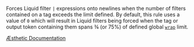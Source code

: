 Forces Liquid filter `|` expressions onto newlines when the number of filters contained on a tag exceeds the limit defined. By default, this rule uses a value of `0` which will result in Liquid filters being forced when the tag or output token containing them spans ¾ (or 75%) of defined global [`wrap`](https://æsthetic.dev/rules/global/wrap) limit.


[Æsthetic Documentation](https://æsthetic.dev/rules/liquid/forceFilter/)
